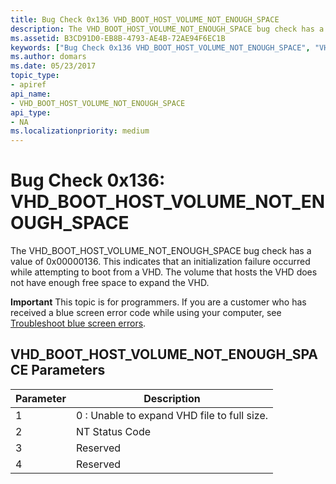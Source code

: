 ```yaml
---
title: Bug Check 0x136 VHD_BOOT_HOST_VOLUME_NOT_ENOUGH_SPACE
description: The VHD_BOOT_HOST_VOLUME_NOT_ENOUGH_SPACE bug check has a value of 0x00000136 indicating an initialization failure while booting from a VHD. There is not enough free space to expand the VHD.
ms.assetid: B3CD91D0-EB8B-4793-AE4B-72AE94F6EC1B
keywords: ["Bug Check 0x136 VHD_BOOT_HOST_VOLUME_NOT_ENOUGH_SPACE", "VHD_BOOT_HOST_VOLUME_NOT_ENOUGH_SPACE"]
ms.author: domars
ms.date: 05/23/2017
topic_type:
- apiref
api_name:
- VHD_BOOT_HOST_VOLUME_NOT_ENOUGH_SPACE
api_type:
- NA
ms.localizationpriority: medium
---
```


# Bug Check 0x136: VHD\_BOOT\_HOST\_VOLUME\_NOT\_ENOUGH\_SPACE


The VHD\_BOOT\_HOST\_VOLUME\_NOT\_ENOUGH\_SPACE bug check has a value of 0x00000136. This indicates that an initialization failure occurred while attempting to boot from a VHD. The volume that hosts the VHD does not have enough free space to expand the VHD.

**Important** This topic is for programmers. If you are a customer who has received a blue screen error code while using your computer, see [Troubleshoot blue screen errors](https://windows.microsoft.com/windows-10/troubleshoot-blue-screen-errors).

## VHD\_BOOT\_HOST\_VOLUME\_NOT\_ENOUGH\_SPACE Parameters


| Parameter | Description                                 |
|-----------|---------------------------------------------|
| 1         | 0 : Unable to expand VHD file to full size. |
| 2         | NT Status Code                              |
| 3         | Reserved                                    |
| 4         | Reserved                                    |

 

 

 




